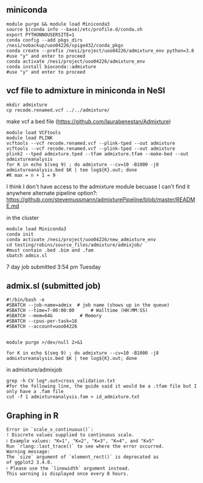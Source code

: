 **miniconda**
-----
```
module purge && module load Miniconda3
source $(conda info --base)/etc/profile.d/conda.sh
export PYTHONNOUSERSITE=1
conda config --add pkgs_dirs /nesi/nobackup/uoo04226/spige432/conda_pkgs
conda create --prefix /nesi/project/uoo04226/admixture_env python=3.8
#use "y" and enter to proceed
conda activate /nesi/project/uoo04226/admixture_env
conda install bioconda::admixture
#use "y" and enter to proceed
```
**vcf file to admixture in miniconda in NeSI**
-----
```
mkdir admixture
cp recode.renamed.vcf ../../admixture/
```
make vcf a bed file (https://github.com/laurabenestan/Admixture)
```
module load VCFtools
module load PLINK
vcftools --vcf recode.renamed.vcf --plink-tped --out admixture
vcftools --vcf recode.renamed.vcf --plink-tped --out admixture
plink2 --tped admixture.tped --tfam admixture.tfam --make-bed --out admixtureanalysis
for K in echo $(seq 9) ; do admixture --cv=10 -B1000 -j8 admixtureanalysis.bed $K | tee log${K}.out; done
#K max = n + 1 = 9

```
I think I don't have access to the admixture module becuase I can't find it anywhere
alternate pipeline option?: https://github.com/stevemussmann/admixturePipeline/blob/master/README.md


in the cluster
```
module load Miniconda3
conda init
conda activate /nesi/project/uoo04226/new_admixture_env
cd testing/robins/source_files/admixture/admixjob/
#must contain .bed .bim and .fam
sbatch admix.sl
```
7 day job submitted 3:54 pm Tuesday

**admix.sl** (submitted job)
-----
```
#!/bin/bash -e
#SBATCH --job-name=admix  # job name (shows up in the queue)
#SBATCH --time=7-00:00:00      # Walltime (HH:MM:SS)
#SBATCH --mem=64G          # Memory 
#SBATCH --cpus-per-task=16
#SBATCH --account=uoo04226


module purge >/dev/null 2>&1

for K in echo $(seq 9) ; do admixture --cv=10 -B1000 -j8 admixtureanalysis.bed $K | tee log${K}.out; done
```
in admixture/admixjob
```
grep -h CV log*.out>cross_validation.txt
#for the following line, the guide said it would be a .tfam file but I only have a .fam file
cut -f 1 admixtureanalysis.fam > id_admixture.txt
```
Graphing in R
-----
```
Error in `scale_x_continuous()`:
! Discrete values supplied to continuous scale.
ℹ Example values: "K=1", "K=2", "K=3", "K=4", and "K=5"
Run `rlang::last_trace()` to see where the error occurred.
Warning message:
The `size` argument of `element_rect()` is deprecated as
of ggplot2 3.4.0.
ℹ Please use the `linewidth` argument instead.
This warning is displayed once every 8 hours.
